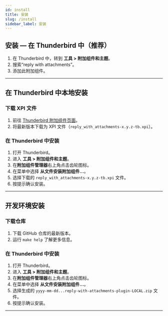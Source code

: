 ```yaml
---
id: install
title: 安装
slug: /install
sidebar_label: 安装
---
```


## 安装 — 在 Thunderbird 中（推荐）

1. 在 Thunderbird 中，转到 **工具 > 附加组件和主题**。
2. 搜索“reply with attachments”。
3. 添加此附加组件。

---

## 在 Thunderbird 中本地安装

### 下载 XPI 文件

1. 前往 [Thunderbird 附加组件页面](https://addons.thunderbird.net/en-US/thunderbird/search/?q=reply%20with%20attachments)。
2. 将最新版本下载为 XPI 文件（`reply_with_attachments-x.y.z-tb.xpi`）。

### 在 Thunderbird 中安装

1. 打开 Thunderbird。
2. 进入 **工具 > 附加组件和主题**。
3. 在**附加组件管理器**右上角点击齿轮图标。
4. 在菜单中选择 **从文件安装附加组件…**。
5. 选择下载的 `reply_with_attachments-x.y.z-tb.xpi` 文件。
6. 按提示确认安装。

---

## 开发环境安装

### 下载仓库

1. 下载 GitHub 仓库的最新版本。
2. 运行 `make help` 了解更多信息。

### 在 Thunderbird 中安装

1. 打开 Thunderbird。
2. 进入 **工具 > 附加组件和主题**。
3. 在**附加组件管理器**右上角点击齿轮图标。
4. 在菜单中选择 **从文件安装附加组件…**。
5. 选择生成的 `yyyy-mm-dd...reply-with-attachments-plugin-LOCAL.zip` 文件。
6. 按提示确认安装。

---
